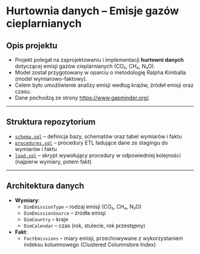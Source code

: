 # Hurtownia danych – Emisje gazów cieplarnianych

## Opis projektu
- Projekt polegał na zaprojektowaniu i implementacji **hurtowni danych** dotyczącej emisji gazów cieplarnianych (CO₂, CH₄, N₂O).  
- Model został przygotowany w oparciu o metodologię Ralpha Kimballa (model wymiarowo-faktowy).  
- Celem było umożliwienie analizy emisji według krajów, źródeł emisji oraz czasu.
- Dane pochodzą ze strony https://www.gapminder.org/. 
---

## Struktura repozytorium
- [`schema.sql`](schema.sql) – definicja bazy, schematów oraz tabel wymiarów i faktu  
- [`procedures.sql`](procedures.sql) – procedury ETL ładujące dane ze stagingu do wymiarów i faktu  
- [`load.sql`](load.sql) – skrypt wywołujący procedury w odpowiedniej kolejności (najpierw wymiary, potem fakt)  

---

## Architektura danych
- **Wymiary**:  
  - `DimEmissionType` – rodzaj emisji (CO₂, CH₄, N₂O)  
  - `DimEmissionSource` – źródła emisji  
  - `DimCountry` – kraje  
  - `DimCalendar` – czas (rok, stulecie, rok przestępny)  
- **Fakt**:  
  - `FactEmissions` – miary emisji, przechowywane z wykorzystaniem indeksu kolumnowego (Clustered Columnstore Index)  








